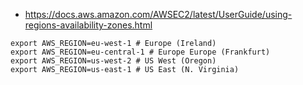 
* https://docs.aws.amazon.com/AWSEC2/latest/UserGuide/using-regions-availability-zones.html

~~~shell
export AWS_REGION=eu-west-1 # Europe (Ireland)
export AWS_REGION=eu-central-1 # Europe Europe (Frankfurt)
export AWS_REGION=us-west-2 # US West (Oregon)
export AWS_REGION=us-east-1 # US East (N. Virginia)
~~~